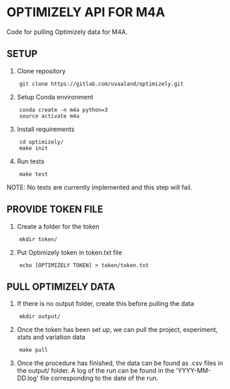 # OPTIMIZELY API FOR M4A

Code for pulling Optimizely data for M4A.

## SETUP

1. Clone repository
```shell
    git clone https://gitlab.com/uvaaland/optimizely.git
```

2. Setup Conda environment
```shell
    conda create -n m4a python=3
    source activate m4a
```

3. Install requirements
```shell
    cd optimizely/
    make init
```

4. Run tests
```shell
    make test
```
NOTE: No tests are currently implemented and this step will fail.

## PROVIDE TOKEN FILE

1. Create a folder for the token
```shell
    mkdir token/
```

2. Put Optimizely token in token.txt file
```shell
    echo [OPTIMIZELY TOKEN] > token/token.txt
```

## PULL OPTIMIZELY DATA

1. If there is no output folder, create this before pulling the data
```shell
    mkdir output/
```

2. Once the token has been set up, we can pull the project, experiment, stats
   and variation data
```shell
    make pull
```

3. Once the procedure has finished, the data can be found as .csv files in the output/ folder.
A log of the run can be found in the 'YYYY-MM-DD.log' file corresponding to the date of the run.
